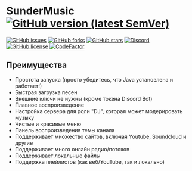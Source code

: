 # SunderMusic [![GitHub version (latest SemVer)](https://img.shields.io/github/v/release/Driics/SunderMusic)](https://github.com/Driics/SunderMusic/releases)

[![GitHub issues](https://img.shields.io/github/issues/Driics/SunderMusic)](https://github.com/Driics/SunderMusic/issues)
[![GitHub forks](https://img.shields.io/github/forks/Driics/SunderMusic)](https://github.com/Driics/SunderMusic/network)
[![GitHub stars](https://img.shields.io/github/stars/Driics/SunderMusic)](https://github.com/Driics/SunderMusic/stargazers)
[![Discord](https://discordapp.com/api/guilds/515575458784477186/widget.png)](https://discord.gg/QyN7wU5)<br>
[![GitHub license](https://img.shields.io/github/license/Driics/SunderMusic)](https://github.com/Driics/SunderMusic)
[![CodeFactor](https://www.codefactor.io/repository/github/driics/sundermusic/badge)](https://www.codefactor.io/repository/github/driics/sundermusic)

## Преимущества
* Простота запуска (просто убедитесь, что Java установлена и работает!)
* Быстрая загрузка песен
* Внешние ключи не нужны (кроме токена Discord Bot)
* Плавное воспроизведение
* Настройка сервера для роли "DJ", которая может модерировать музыку
* Чистые и красивые меню
* Панель воспроизведения темы канала
* Поддерживает множество сайтов, включая Youtube, Soundcloud и другие
* Поддерживает много онлайн радио/потоков
* Поддерживает локальные файлы
* Поддержка плейлистов (как веб/YouTube, так и локально)
##
